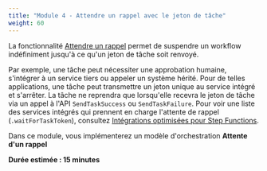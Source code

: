 ```yaml
---
title: "Module 4 - Attendre un rappel avec le jeton de tâche"
weight: 60
---
```


La fonctionnalité [Attendre un rappel](https://docs.aws.amazon.com/fr_fr/step-functions/latest/dg/connect-to-resource.html#connect-wait-token) permet de suspendre un workflow indéfiniment jusqu'à ce qu'un jeton de tâche soit renvoyé.

Par exemple, une tâche peut nécessiter une approbation humaine, s'intégrer à un service tiers ou appeler un système hérité. Pour de telles applications, une tâche peut transmettre un jeton unique au service intégré et s'arrêter. La tâche ne reprendra que lorsqu'elle recevra le jeton de tâche via un appel à l'API `SendTaskSuccess` ou `SendTaskFailure`. Pour voir une liste des services intégrés qui prennent en charge l'attente de rappel (`.waitForTaskToken`), consultez [Intégrations optimisées pour Step Functions](https://docs.aws.amazon.com/fr_fr/step-functions/latest/dg/connect-supported-services.html).

Dans ce module, vous implémenterez un modèle d'orchestration **Attente d'un rappel**

**Durée estimée : 15 minutes**